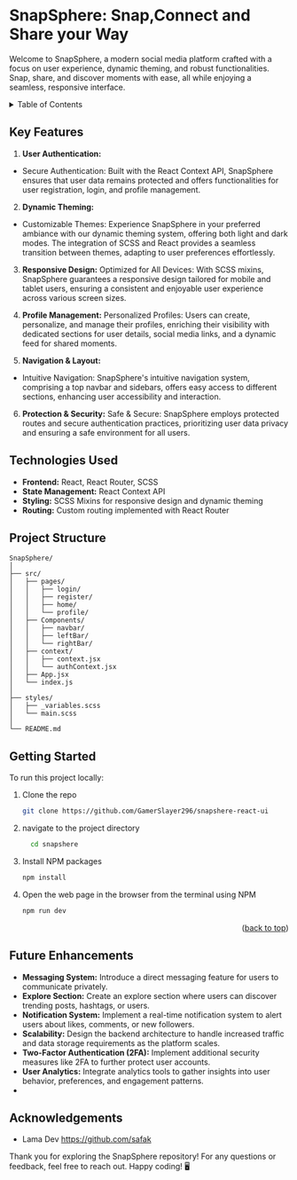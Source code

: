# SnapSphere: Snap,Connect and Share your Way

Welcome to SnapSphere, a modern social media platform crafted with a focus on user experience, dynamic theming, and robust functionalities. Snap, share, and discover moments with ease, all while enjoying a seamless, responsive interface.

<!-- TABLE OF CONTENTS -->
<details>
  <summary>Table of Contents</summary>
  <ol>
    <li>
      <a href="#key-features">Key Features</a>
    </li>
    <li>
      <a href="#technologies-used">Technologies used</a>
    </li>
    <li><a href="#project-structure">Project Structure</a></li>
    <li><a href="#getting-started">Getting Started</a></li>
    <li><a href="#future-enhancements">Future enhancements</a></li>
    <li><a href="#acknowledgments">Acknowledgments</a></li>
  </ol>
</details>

## Key Features
1. **User Authentication:**
* Secure Authentication: Built with the React Context API, SnapSphere ensures that user data remains protected and offers functionalities for user registration, login, and profile management.
  
2. **Dynamic Theming:**
* Customizable Themes: Experience SnapSphere in your preferred ambiance with our dynamic theming system, offering both light and dark modes. The integration of SCSS and React   provides a seamless transition between themes, adapting to user preferences effortlessly.
  
3. **Responsive Design:**
Optimized for All Devices: With SCSS mixins, SnapSphere guarantees a responsive design tailored for mobile and tablet users, ensuring a consistent and enjoyable user experience across various screen sizes.

4. **Profile Management:**
Personalized Profiles: Users can create, personalize, and manage their profiles, enriching their visibility with dedicated sections for user details, social media links, and a dynamic feed for shared moments.

5. **Navigation & Layout:**
* Intuitive Navigation: SnapSphere's intuitive navigation system, comprising a top navbar and sidebars, offers easy access to different sections, enhancing user accessibility and interaction.

6. **Protection & Security:**
Safe & Secure: SnapSphere employs protected routes and secure authentication practices, prioritizing user data privacy and ensuring a safe environment for all users.

## Technologies Used

* __Frontend:__ React, React Router, SCSS
* __State Management:__ React Context API
* __Styling:__ SCSS Mixins for responsive design and dynamic theming
* __Routing:__ Custom routing implemented with React Router

## Project Structure

```
SnapSphere/
│
├── src/
│   ├── pages/
│   │   ├── login/
│   │   ├── register/
│   │   ├── home/
│   │   └── profile/
│   ├── Components/
│   │   ├── navbar/
│   │   ├── leftBar/
│   │   └── rightBar/
│   ├── context/
│   │   ├── context.jsx
│   │   └── authContext.jsx
│   ├── App.jsx
│   └── index.js
│
├── styles/
│   ├── _variables.scss
│   └── main.scss
│
└── README.md
```


## Getting Started
To run this project locally:

1. Clone the repo
   ```sh
   git clone https://github.com/GamerSlayer296/snapshere-react-ui
   ```
2. navigate to the project directory
   ```sh
     cd snapshere
   ```
3. Install NPM packages
   ```sh
   npm install
   ```
5. Open the web page in the browser from the terminal using NPM
   ```sh
   npm run dev
   ```

<p align="right">(<a href="#sooshi">back to top</a>)</p>

## Future Enhancements

* __Messaging System:__ Introduce a direct messaging feature for users to communicate privately.
* __Explore Section:__ Create an explore section where users can discover trending posts, hashtags, or users.
* __Notification System:__ Implement a real-time notification system to alert users about likes, comments, or new followers.
* __Scalability:__ Design the backend architecture to handle increased traffic and data storage requirements as the platform scales.
* __Two-Factor Authentication (2FA):__ Implement additional security measures like 2FA to further protect user accounts.
* __User Analytics:__ Integrate analytics tools to gather insights into user behavior, preferences, and engagement patterns.
* 

## Acknowledgements
* Lama Dev https://github.com/safak


Thank you for exploring the SnapSphere repository! For any questions or feedback, feel free to reach out. Happy coding! 🖥️
